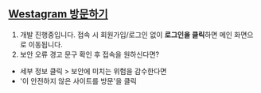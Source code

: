 ## [Westagram 방문하기](https://westagram-instagram-clone-dvm7-1y27jxccz-ko7452.vercel.app/)

1. 개발 진행중입니다. 접속 시 회원가입/로그인 없이 **로그인을 클릭**하면 메인 화면으로 이동됩니다.
2. 보안 오류 경고 문구 확인 후 접속을 원하신다면?
- 세부 정보 클릭 > 보안에 미치는 위험을 감수한다면
- '이 안전하지 않은 사이트를 방문'을 클릭
